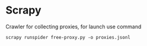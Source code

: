 # Scrapy
Crawler for collecting proxies, for launch use command

`scrapy runspider free-proxy.py -o proxies.jsonl`
